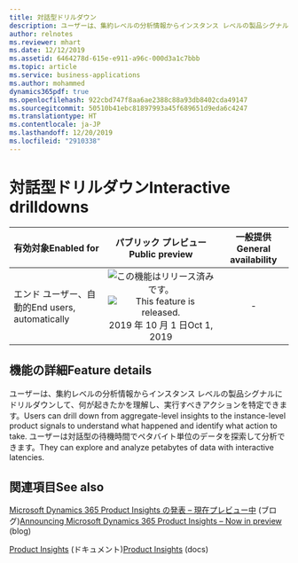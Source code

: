 ```yaml
---
title: 対話型ドリルダウン
description: ユーザーは、集約レベルの分析情報からインスタンス レベルの製品シグナルにドリルダウンして、何が起きたかを理解し、実行すべきアクションを特定できます。
author: relnotes
ms.reviewer: mhart
ms.date: 12/12/2019
ms.assetid: 6464278d-615e-e911-a96c-000d3a1c7bbb
ms.topic: article
ms.service: business-applications
ms.author: mohammed
dynamics365pdf: true
ms.openlocfilehash: 922cbd747f8aa6ae2388c88a93db8402cda49147
ms.sourcegitcommit: 50510b41ebc81897993a45f689651d9eda6c4247
ms.translationtype: HT
ms.contentlocale: ja-JP
ms.lasthandoff: 12/20/2019
ms.locfileid: "2910338"
---
```

# <a name="interactive-drilldowns"></a><span data-ttu-id="f9f36-103">対話型ドリルダウン</span><span class="sxs-lookup"><span data-stu-id="f9f36-103">Interactive drilldowns</span></span>


| <span data-ttu-id="f9f36-104">有効対象</span><span class="sxs-lookup"><span data-stu-id="f9f36-104">Enabled for</span></span>    |  <span data-ttu-id="f9f36-105">パブリック プレビュー</span><span class="sxs-lookup"><span data-stu-id="f9f36-105">Public preview</span></span> | <span data-ttu-id="f9f36-106">一般提供</span><span class="sxs-lookup"><span data-stu-id="f9f36-106">General availability</span></span> | 
| ---------- | :----------: |:----------: |
|<span data-ttu-id="f9f36-107">エンド ユーザー、自動的</span><span class="sxs-lookup"><span data-stu-id="f9f36-107">End users, automatically</span></span>|<span data-ttu-id="f9f36-108">![この機能はリリース済みです。](/dynamics365-release-plan/media/green-checkmark.png "この機能はリリース済みです。")</span><span class="sxs-lookup"><span data-stu-id="f9f36-108">![This feature is released.](/dynamics365-release-plan/media/green-checkmark.png "This feature is released.")</span></span> <span data-ttu-id="f9f36-109">2019 年 10 月 1 日</span><span class="sxs-lookup"><span data-stu-id="f9f36-109">Oct 1, 2019</span></span>| -|






## <a name="feature-details"></a><span data-ttu-id="f9f36-110">機能の詳細</span><span class="sxs-lookup"><span data-stu-id="f9f36-110">Feature details</span></span>
<!--feature detail start -->
<span data-ttu-id="f9f36-111">ユーザーは、集約レベルの分析情報からインスタンス レベルの製品シグナルにドリルダウンして、何が起きたかを理解し、実行すべきアクションを特定できます。</span><span class="sxs-lookup"><span data-stu-id="f9f36-111">Users can drill down from aggregate-level insights to the instance-level product signals to understand what happened and identify what action to take.</span></span> <span data-ttu-id="f9f36-112">ユーザーは対話型の待機時間でペタバイト単位のデータを探索して分析できます。</span><span class="sxs-lookup"><span data-stu-id="f9f36-112">They can explore and analyze petabytes of data with interactive latencies.</span></span>
<!--feature detail end -->










## <a name="see-also"></a><span data-ttu-id="f9f36-113">関連項目</span><span class="sxs-lookup"><span data-stu-id="f9f36-113">See also</span></span>

<span data-ttu-id="f9f36-114">[Microsoft Dynamics 365 Product Insights の発表 – 現在プレビュー中](https://cloudblogs.microsoft.com/dynamics365/bdm/2019/10/02/announcing-microsoft-dynamics-365-product-insights-now-in-preview/) (ブログ)</span><span class="sxs-lookup"><span data-stu-id="f9f36-114">[Announcing Microsoft Dynamics 365 Product Insights – Now in preview](https://cloudblogs.microsoft.com/dynamics365/bdm/2019/10/02/announcing-microsoft-dynamics-365-product-insights-now-in-preview/) (blog)</span></span>

<span data-ttu-id="f9f36-115">[Product Insights](https://docs.microsoft.com/dynamics365/product-insights/) (ドキュメント)</span><span class="sxs-lookup"><span data-stu-id="f9f36-115">[Product Insights](https://docs.microsoft.com/dynamics365/product-insights/) (docs)</span></span>
